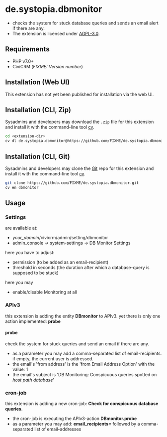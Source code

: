 # de.systopia.dbmonitor

+ checks the system for stuck database queries and sends an email alert if there are any.
+ The extension is licensed under [AGPL-3.0](LICENSE.txt).

## Requirements

* PHP v7.0+
* CiviCRM (*FIXME: Version number*)

## Installation (Web UI)

This extension has not yet been published for installation via the web UI.

## Installation (CLI, Zip)

Sysadmins and developers may download the `.zip` file for this extension and
install it with the command-line tool [cv](https://github.com/civicrm/cv).

```bash
cd <extension-dir>
cv dl de.systopia.dbmonitor@https://github.com/FIXME/de.systopia.dbmonitor/archive/master.zip
```

## Installation (CLI, Git)

Sysadmins and developers may clone the [Git](https://en.wikipedia.org/wiki/Git) repo for this extension and
install it with the command-line tool [cv](https://github.com/civicrm/cv).

```bash
git clone https://github.com/FIXME/de.systopia.dbmonitor.git
cv en dbmonitor
```

## Usage

### Settings
are available at:
+ _your_domain_/civicrm/admin/setting/dbmonitor
+ admin_console -> system-settings -> DB Monitor Settings

here you have to adjust:
+ permission (to be added as an email-recipient)
+ threshold in seconds (the duration after which a database-query is supposed to be stuck)

here you may
+ enable/disable Monitoring at all

### APIv3
this extension is adding the entity **DBmonitor** to APIv3.
yet there is only one action implemented: **probe**
#### probe
check the system for stuck queries and send an email if there are any.
+ as a parameter you may add a comma-separated list of email-recipients. 
if empty, the current user is addressed.
+ the email's 'from address' is the 'from Email Address Option' with the value: 1
+ the email's subject is 'DB Monitoring: Conspicuous queries spotted on _host_ _path_ _database_'

### cron-job
this extension is adding a new cron-job: **Check for conspicuous database queries**.
+ the cron-job is executing the APIv3-action **DBmonitor.probe**
+ as a parameter you may add: **email_recipients=** followed by a comma-separated list of email-addresses
